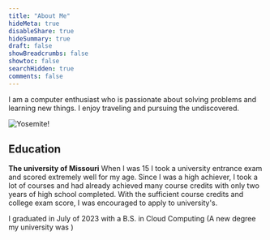 ```yaml
---
title: "About Me"
hideMeta: true
disableShare: true
hideSummary: true
draft: false
showBreadcrumbs: false
showtoc: false
searchHidden: true
comments: false
---
```


I am a computer enthusiast who is passionate about solving problems and learning new things. I enjoy traveling and pursuing the undiscovered.

![Yosemite!](/about-me/img/hello.png)


## Education

**The university of Missouri**
When I was 15 I took a university entrance exam and scored extremely well for my age. Since I was a high achiever, I took a lot of courses and had already achieved many course credits with only two years of high school completed. With the sufficient course credits and college exam score, I was encouraged to apply to university's.

I graduated in July of 2023 with a B.S. in Cloud Computing (A new degree my university was )
